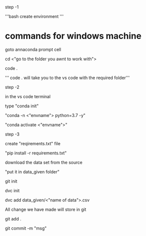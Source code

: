 step -1

'''bash
create environment 
'''

# commands for windows machine

goto annaconda prompt cell

cd <"go to the folder you awnt to work with">

code .

''' code . will take you to the vs code with the required folder'''

step -2

in the vs code terminal

type "conda init"

"conda -n <"envname"> python=3.7 -y"

"conda activate <"envname">"

step -3

create "reqirements.txt" file 

"pip install -r requirements.txt"

download the data set from the source

"put it in data_given folder"


git init

dvc init

dvc add data_given/<"name of data">.csv

All change we have made will store in git

git add .

git commit -m "msg"